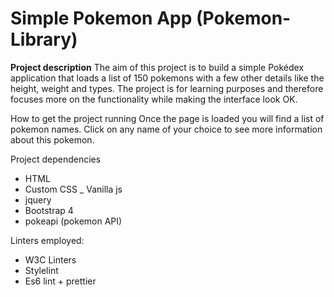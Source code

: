 # Simple Pokemon App (Pokemon-Library)

**Project description**
The aim of this project is to build a simple Pokédex application that loads a list of  150 pokemons with a few other details like the height, weight and types.
The project is for learning purposes and therefore focuses more on the functionality while making the interface look OK.

How to get the project running
Once the page is loaded you will find a list of pokemon names. Click on any name of your choice to see more information about this pokemon.

Project dependencies
- HTML
- Custom CSS
_ Vanilla js
- jquery
- Bootstrap 4
- pokeapi (pokemon API)

Linters employed:
- W3C Linters
- Stylelint
- Es6 lint + prettier

